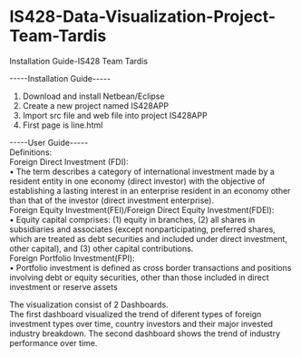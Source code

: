 IS428-Data-Visualization-Project-Team-Tardis
============================================

Installation Guide-IS428 Team Tardis 

-----Installation Guide-----<br>
1. Download and install Netbean/Eclipse<br>
2. Create a new project named IS428APP<br>
3. Import src file and web file into project IS428APP<br>
4. First page is line.html

-----User Guide-----<br>
Definitions:<br>
Foreign Direct Investment (FDI):<br>
•	The term describes a category of international investment made by a resident entity in one economy (direct investor) with the objective of establishing a lasting interest in an enterprise resident in an economy other than that of the investor (direct investment enterprise). <br>
Foreign Equity Investment(FEI)/Foreign Direct Equity Investment(FDEI):<br>
•	Equity capital comprises: (1) equity in branches, (2) all shares in subsidiaries and associates (except nonparticipating, preferred shares, which are treated as debt securities and included under direct investment, other capital), and (3) other capital contributions.<br>
Foreign Portfolio Investment(FPI): <br>
•	Portfolio investment is defined as cross border transactions and positions involving debt or equity securities, other than those included in direct investment or reserve assets<br>

The visualization consist of 2 Dashboards. <br>
The first dashboard visualized the trend of diferent types of foreign investment types over time, country investors and their major invested industry breakdown. The second dashboard shows the trend of industry performance over time.<br>
